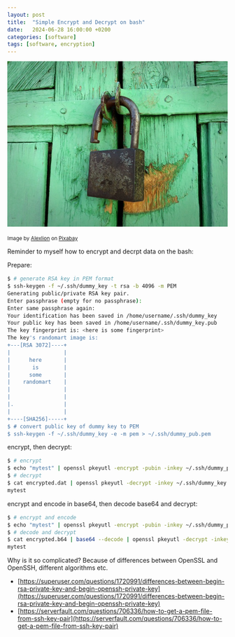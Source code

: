 ```yaml
---
layout: post
title:  "Simple Encrypt and Decrypt on bash"
date:   2024-06-28 16:00:00 +0200
categories: [software]
tags: [software, encryption]
---
```


![lock](/assets/lock.jpg)

<small>Image by [Alexlion](https://pixabay.com/users/alexlion-4218181/) on [Pixabay](https://pixabay.com/photos/castle-open-lock-padlock-green-2554294/)</small>

Reminder to myself how to encrypt and decrpt data on the bash:

Prepare:
```bash
$ # generate RSA key in PEM format
$ ssh-keygen -f ~/.ssh/dummy_key -t rsa -b 4096 -m PEM
Generating public/private RSA key pair.
Enter passphrase (empty for no passphrase): 
Enter same passphrase again: 
Your identification has been saved in /home/username/.ssh/dummy_key
Your public key has been saved in /home/username/.ssh/dummy_key.pub
The key fingerprint is: <here is some fingerprint>
The key's randomart image is:
+---[RSA 3072]----+
|                 |
|      here       |
|       is        |
|      some       |
|    randomart    |
|                 |
|                 |
|.                |
|                 |
+----[SHA256]-----+
$ # convert public key of dummy key to PEM
$ ssh-keygen -f ~/.ssh/dummy_key -e -m pem > ~/.ssh/dummy_pub.pem
```
encrypt, then decrypt:
```bash
$ # encrypt
$ echo "mytest" | openssl pkeyutl -encrypt -pubin -inkey ~/.ssh/dummy_pub.pem  > encrypted.dat
$ # decrypt
$ cat encrypted.dat | openssl pkeyutl -decrypt -inkey ~/.ssh/dummy_key | cat 
mytest
```

encrypt and encode in base64, then decode base64 and decrypt:
```bash
$ # encrypt and encode
$ echo "mytest" | openssl pkeyutl -encrypt -pubin -inkey ~/.ssh/dummy_pub.pem | base64 > encrypted.b64
$ # decode and decrypt
$ cat encrypted.b64 | base64 --decode | openssl pkeyutl -decrypt -inkey ~/.ssh/dummy_key | cat
mytest
```

Why is it so complicated? Because of differences between OpenSSL and OpenSSH, different algorithms etc.

* [https://superuser.com/questions/1720991/differences-between-begin-rsa-private-key-and-begin-openssh-private-key](https://superuser.com/questions/1720991/differences-between-begin-rsa-private-key-and-begin-openssh-private-key)
* [https://serverfault.com/questions/706336/how-to-get-a-pem-file-from-ssh-key-pair](https://serverfault.com/questions/706336/how-to-get-a-pem-file-from-ssh-key-pair)
